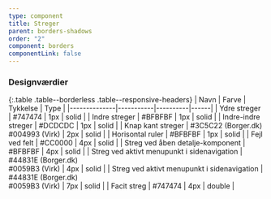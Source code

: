 ```yaml
---
type: component
title: Streger
parent: borders-shadows
order: "2"
component: borders
componentLink: false
---
```


### Designværdier

{:.table .table--borderless .table--responsive-headers}
| Navn         | Farve     | Tykkelse | Type |
|--------------|-----------|----------|------|
| Ydre streger | #747474 | 1px | solid |
| Indre streger | #BFBFBF | 1px | solid |
| Indre-indre streger | #DCDCDC | 1px | solid |
| Knap kant streger | #3C5C22 (Borger.dk)<br />#004993 (Virk) | 2px | solid |
| Horisontal ruler | #BFBFBF | 1px | solid |
| Fejl ved felt | #CC0000 | 4px | solid |
| Streg ved åben detalje-komponent | #BFBFBF | 4px | solid |
| Streg ved aktivt menupunkt i sidenavigation | #44831E (Borger.dk)<br />#0059B3 (Virk) | 4px | solid |
| Streg ved aktivt menupunkt i sidenavigation | #44831E (Borger.dk)<br />#0059B3 (Virk) | 7px | solid |
| Facit streg | #747474 | 4px | double |